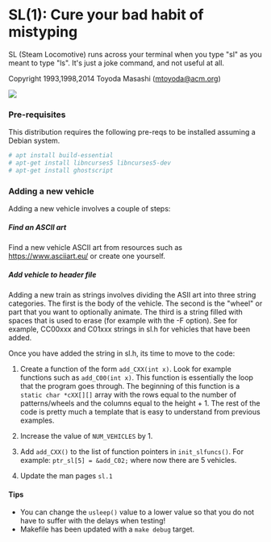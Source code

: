 SL(1): Cure your bad habit of mistyping
=======================================

SL (Steam Locomotive) runs across your terminal when you type "sl" as
you meant to type "ls". It's just a joke command, and not useful at
all.

Copyright 1993,1998,2014 Toyoda Masashi (mtoyoda@acm.org)

![](demo.gif)

### Pre-requisites
This distribution requires the following pre-reqs to be installed
assuming a Debian system.

```bash
# apt install build-essential
# apt-get install libncurses5 libncurses5-dev
# apt-get install ghostscript
```

### Adding a new vehicle
Adding a new vehicle involves a couple of steps:

##### Find an ASCII art 
Find a new vehicle ASCII art from resources such as https://www.asciiart.eu/ or create one yourself.

##### Add vehicle to header file
Adding a new train as strings involves dividing the ASII art into three string categories. The first is the body of the vehicle. The second is the "wheel" or part that you want to optionally animate. The third is a string filled with spaces that is used to erase (for example with the -F option). See for example, CC00xxx and C01xxx strings in sl.h for vehicles that have been added.

Once you have added the string in sl.h, its time to move to the code:
1. Create a function of the form `add_CXX(int x)`. Look for example functions such as `add_C00(int x)`. This function  is essentially the loop that the program goes through. The beginning of this function is a `static char *cXX[][]` array with the rows equal to the number of patterns/wheels and the columns equal to the height + 1. The rest of the code is pretty much a template that is easy to understand from previous examples.

2. Increase the value of `NUM_VEHICLES` by 1.

3. Add `add_CXX()` to the list of function pointers in `init_slfuncs()`. For example: `ptr_sl[5] = &add_C02;` where now there are 5 vehicles.

4. Update the man pages `sl.1`

#### Tips
- You can change the `usleep()` value to a lower value so that you do not have to suffer with the delays when testing!
- Makefile has been updated with a `make debug` target.

